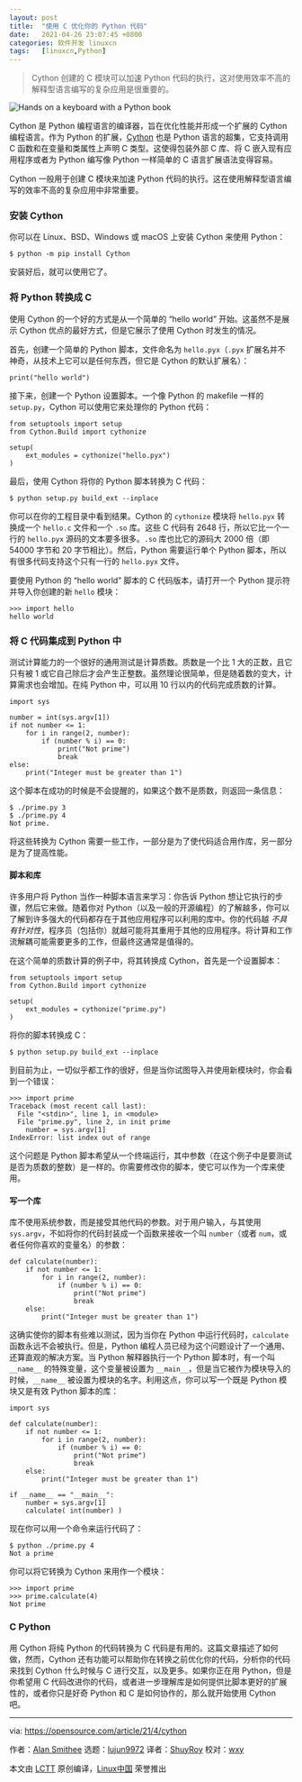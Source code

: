 ```yaml
---
layout: post
title:	"使用 C 优化你的 Python 代码"
date:	2021-04-26 23:07:45 +0800 
categories:	软件开发 linuxcn 
tags:	[linuxcn,Python]
---
```




> 
> Cython 创建的 C 模块可以加速 Python 代码的执行，这对使用效率不高的解释型语言编写的复杂应用是很重要的。
> 
> 
> 


![](/Asserts/Images//attachment/album/202104/26/230709qz64z4af3t9b9jab.jpg "Hands on a keyboard with a Python book ")


Cython 是 Python 编程语言的编译器，旨在优化性能并形成一个扩展的 Cython 编程语言。作为 Python 的扩展，[Cython](https://cython.org/) 也是 Python 语言的超集，它支持调用 C 函数和在变量和类属性上声明 C 类型。这使得包装外部 C 库、将 C 嵌入现有应用程序或者为 Python 编写像 Python 一样简单的 C 语言扩展语法变得容易。


Cython 一般用于创建 C 模块来加速 Python 代码的执行。这在使用解释型语言编写的效率不高的复杂应用中非常重要。


### 安装 Cython


你可以在 Linux、BSD、Windows 或 macOS 上安装 Cython 来使用 Python：



```
$ python -m pip install Cython

```

安装好后，就可以使用它了。


### 将 Python 转换成 C


使用 Cython 的一个好的方式是从一个简单的 “hello world” 开始。这虽然不是展示 Cython 优点的最好方式，但是它展示了使用 Cython 时发生的情况。


首先，创建一个简单的 Python 脚本，文件命名为 `hello.pyx`（`.pyx` 扩展名并不神奇，从技术上它可以是任何东西，但它是 Cython 的默认扩展名）：



```
print("hello world")

```

接下来，创建一个 Python 设置脚本。一个像 Python 的 makefile 一样的 `setup.py`，Cython 可以使用它来处理你的 Python 代码：



```
from setuptools import setup
from Cython.Build import cythonize

setup(
    ext_modules = cythonize("hello.pyx")
)

```

最后，使用 Cython 将你的 Python 脚本转换为 C 代码：



```
$ python setup.py build_ext --inplace

```

你可以在你的工程目录中看到结果。Cython 的 `cythonize` 模块将 `hello.pyx` 转换成一个 `hello.c` 文件和一个 `.so` 库。这些 C 代码有 2648 行，所以它比一个一行的 `hello.pyx` 源码的文本要多很多。`.so` 库也比它的源码大 2000 倍（即 54000 字节和 20 字节相比）。然后，Python 需要运行单个 Python 脚本，所以有很多代码支持这个只有一行的 `hello.pyx` 文件。


要使用 Python 的 “hello world” 脚本的 C 代码版本，请打开一个 Python 提示符并导入你创建的新 `hello` 模块：



```
>>> import hello
hello world

```

### 将 C 代码集成到 Python 中


测试计算能力的一个很好的通用测试是计算质数。质数是一个比 1 大的正数，且它只有被 1 或它自己除后才会产生正整数。虽然理论很简单，但是随着数的变大，计算需求也会增加。在纯 Python 中，可以用 10 行以内的代码完成质数的计算。



```
import sys

number = int(sys.argv[1])
if not number <= 1:
    for i in range(2, number):
        if (number % i) == 0:
            print("Not prime")
            break
else:
    print("Integer must be greater than 1")

```

这个脚本在成功的时候是不会提醒的，如果这个数不是质数，则返回一条信息：



```
$ ./prime.py 3
$ ./prime.py 4
Not prime.

```

将这些转换为 Cython 需要一些工作，一部分是为了使代码适合用作库，另一部分是为了提高性能。


#### 脚本和库


许多用户将 Python 当作一种脚本语言来学习：你告诉 Python 想让它执行的步骤，然后它来做。随着你对 Python（以及一般的开源编程）的了解越多，你可以了解到许多强大的代码都存在于其他应用程序可以利用的库中。你的代码越 *不具有针对性*，程序员（包括你）就越可能将其重用于其他的应用程序。将计算和工作流解耦可能需要更多的工作，但最终这通常是值得的。


在这个简单的质数计算的例子中，将其转换成 Cython，首先是一个设置脚本：



```
from setuptools import setup
from Cython.Build import cythonize

setup(
    ext_modules = cythonize("prime.py")
)

```

将你的脚本转换成 C：



```
$ python setup.py build_ext --inplace

```

到目前为止，一切似乎都工作的很好，但是当你试图导入并使用新模块时，你会看到一个错误：



```
>>> import prime
Traceback (most recent call last):
  File "<stdin>", line 1, in <module>
  File "prime.py", line 2, in init prime
    number = sys.argv[1]
IndexError: list index out of range

```

这个问题是 Python 脚本希望从一个终端运行，其中参数（在这个例子中是要测试是否为质数的整数）是一样的。你需要修改你的脚本，使它可以作为一个库来使用。


#### 写一个库


库不使用系统参数，而是接受其他代码的参数。对于用户输入，与其使用 `sys.argv`，不如将你的代码封装成一个函数来接收一个叫 `number`（或者 `num`，或者任何你喜欢的变量名）的参数：



```
def calculate(number):
    if not number <= 1:
        for i in range(2, number):
            if (number % i) == 0:
                print("Not prime")
                break
    else:
        print("Integer must be greater than 1")

```

这确实使你的脚本有些难以测试，因为当你在 Python 中运行代码时，`calculate` 函数永远不会被执行。但是，Python 编程人员已经为这个问题设计了一个通用、还算直观的解决方案。当 Python 解释器执行一个 Python 脚本时，有一个叫 `__name__` 的特殊变量，这个变量被设置为 `__main__`，但是当它被作为模块导入的时候，`__name__` 被设置为模块的名字。利用这点，你可以写一个既是 Python 模块又是有效 Python 脚本的库：



```
import sys

def calculate(number):
    if not number <= 1:
        for i in range(2, number):
            if (number % i) == 0:
                print("Not prime")
                break
    else:
        print("Integer must be greater than 1")

if __name__ == "__main__":
    number = sys.argv[1]    
    calculate( int(number) )

```

现在你可以用一个命令来运行代码了：



```
$ python ./prime.py 4
Not a prime

```

你可以将它转换为 Cython 来用作一个模块：



```
>>> import prime
>>> prime.calculate(4)
Not prime

```

### C Python


用 Cython 将纯 Python 的代码转换为 C 代码是有用的。这篇文章描述了如何做，然而，Cython 还有功能可以帮助你在转换之前优化你的代码，分析你的代码来找到 Cython 什么时候与 C 进行交互，以及更多。如果你正在用 Python，但是你希望用 C 代码改进你的代码，或者进一步理解库是如何提供比脚本更好的扩展性的，或者你只是好奇 Python 和 C 是如何协作的，那么就开始使用 Cython 吧。




---


via: <https://opensource.com/article/21/4/cython>


作者：[Alan Smithee](https://opensource.com/users/alansmithee) 选题：[lujun9972](https://github.com/lujun9972) 译者：[ShuyRoy](https://github.com/ShuyRoy) 校对：[wxy](https://github.com/wxy)


本文由 [LCTT](https://github.com/LCTT/TranslateProject) 原创编译，[Linux中国](https://linux.cn/) 荣誉推出
